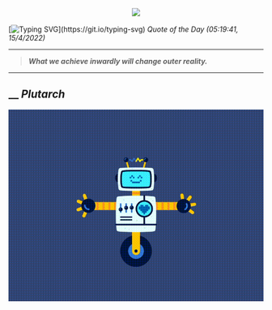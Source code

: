 <p align='center'><img src='https://komarev.com/ghpvc/?username=hungpurdie&label=Total+Vistors&color=brightgreen&style=plastic'></p> 


 [![Typing SVG](https://readme-typing-svg.herokuapp.com?font=Press+Start+2P&color=C2F784&size=35&width=900&height=100&lines=Hello+World%2C+I'm+Hung+!)](https://git.io/typing-svg) 
 _Quote of the Day (05:19:41, 15/4/2022)_
___
>**_What we achieve inwardly will change outer reality._**
___
## __ **_Plutarch_** 
<p align="center"><img src="src/assets/images/robot-dancing-dribble.gif"/></p>